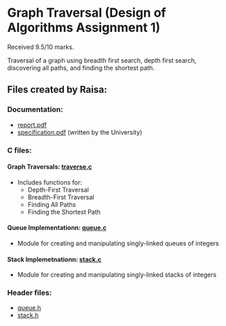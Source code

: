 # Graph Traversal (Design of Algorithms Assignment 1)
Received 9.5/10 marks.

Traversal of a graph using breadth first search, depth first search, discovering all paths, and finding the shortest path.

## Files created by Raisa:
### Documentation:
- [report.pdf](https://github.com/raisalitch/sampleprojects/blob/master/graph-traversal/report.pdf)
- [specification.pdf](https://github.com/raisalitch/sampleprojects/blob/master/graph-traversal/specification.pdf) (written by the University)

### C files:
#### Graph Traversals: [traverse.c](https://github.com/raisalitch/sampleprojects/blob/master/graph-traversal/traverse.c)
-  Includes functions for:
    - Depth-First Traversal
    - Breadth-First Traversal
    - Finding All Paths
    - Finding the Shortest Path
#### Queue Implementationn: [queue.c](https://github.com/raisalitch/sampleprojects/blob/master/graph-traversal/queue.c)
- Module for creating and manipulating singly-linked queues of integers
#### Stack Implemetnationn: [stack.c](https://github.com/raisalitch/sampleprojects/blob/master/graph-traversal/stack.c)
- Module for creating and manipulating singly-linked stacks of integers

### Header files:
- [queue.h](https://github.com/raisalitch/sampleprojects/blob/master/graph-traversal/queue.h)
- [stack.h](https://github.com/raisalitch/sampleprojects/blob/master/graph-traversal/stack.h)
